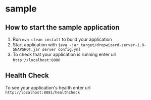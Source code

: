 # sample

How to start the sample application
---

1. Run `mvn clean install` to build your application
1. Start application with `java -jar target/dropwizard-server-1.0-SNAPSHOT.jar server config.yml`
1. To check that your application is running enter url `http://localhost:8080`

Health Check
---

To see your application's health enter url `http://localhost:8081/healthcheck`
